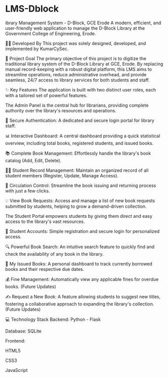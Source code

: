 # LMS-Dblock
ibrary Management System - D-Block, GCE Erode
A modern, efficient, and user-friendly web application to manage the D-Block Library at the Government College of Engineering, Erode.

👨‍💻 Developed By
This project was solely designed, developed, and implemented by KumarCySec.

🎯 Project Goal
The primary objective of this project is to digitize the traditional library system of the D-Block Library at GCE, Erode. By replacing manual record-keeping with a robust digital platform, this LMS aims to streamline operations, reduce administrative overhead, and provide seamless, 24/7 access to library services for both students and staff.

✨ Key Features
The application is built with two distinct user roles, each with a tailored set of powerful features.

The Admin Panel is the central hub for librarians, providing complete authority over the library's resources and operations.

🔑 Secure Authentication: A dedicated and secure login portal for library staff.

📊 Interactive Dashboard: A central dashboard providing a quick statistical overview, including total books, registered students, and issued books.

📚 Complete Book Management: Effortlessly handle the library's book catalog (Add, Edit, Delete).

🧑‍🎓 Student Record Management: Maintain an organized record of all student members (Register, Update, Manage Access).

🔄 Circulation Control: Streamline the book issuing and returning process with just a few clicks.

💡 View Book Requests: Access and manage a list of new book requests submitted by students, helping to grow a demand-driven collection.

The Student Portal empowers students by giving them direct and easy access to the library's vast resources.

👤 Student Accounts: Simple registration and secure login for personalized access.

🔍 Powerful Book Search: An intuitive search feature to quickly find and check the availability of any book in the library.

📘 My Issued Books: A personal dashboard to track currently borrowed books and their respective due dates.

💰 Fine Management: Automatically view any applicable fines for overdue books. (Future Updates)

✍️ Request a New Book: A feature allowing students to suggest new titles, fostering a collaborative approach to expanding the library's collection. (Future Updates)

💻 Technology Stack
Backend: Python - Flask

Database: SQLite

Frontend:

HTML5

CSS3

JavaScript
